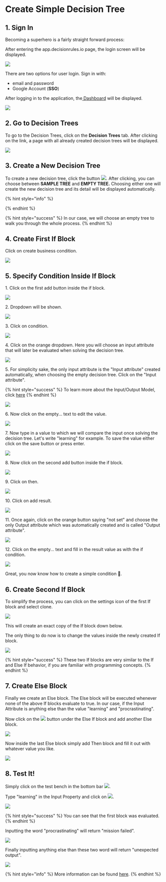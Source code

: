 # Create Simple Decision Tree

## 1. Sign In

Becoming a superhero is a fairly straight forward process:

After entering the app.decisionrules.io page, the login screen will be displayed.

![](<../.gitbook/assets/image (60).png>)

There are two options for user login. Sign in with:

* email and password
* Google Account (**SSO**)

After logging in to the application, the[ Dashboard](../) will be displayed.

![](<../.gitbook/assets/image (157).png>)

## 2. Go to Decision Trees

To go to the Decision Trees, click on the **Decision Trees** tab. After clicking on the link, a page with all already created decision trees will be displayed.

![](<../.gitbook/assets/image (188).png>)

## 3. Create a New Decision Tree

To create a new decision tree, click the button ![](<../.gitbook/assets/image (191).png>). After clicking, you can choose between **SAMPLE TREE** and **EMPTY TREE.** Choosing either one will create the new decision tree and its detail will be displayed automatically.

{% hint style="info" %}

{% endhint %}

{% hint style="success" %}
In our case, we will choose an empty tree to walk you through the whole process.
{% endhint %}

## 4. Create First If Block

Click on create business condition.

![](<../.gitbook/assets/image (204).png>)

## 5. Specify Condition Inside If Block

1\. Click on the first add button inside the if block.&#x20;

![](<../.gitbook/assets/image (199).png>)

2\. Dropdown will be shown.

![](<../.gitbook/assets/image (154).png>)

3\. Click on condition.

![](<../.gitbook/assets/image (206).png>)

4\. Click on the orange dropdown. Here you will choose an input attribute that will later be evaluated when solving the decision tree.

![](<../.gitbook/assets/image (166).png>)

5\. For simplicity sake, the only input attribute is the "Input attribute" created automatically, when choosing the empty decision tree. Click on the "Input attribute".

{% hint style="success" %}
To learn more about the Input/Output Model, click [here](../decision-tables/input-and-output/)
{% endhint %}

![](<../.gitbook/assets/image (177).png>)

6\. Now click on the empty... text to edit the value.

![](<../.gitbook/assets/image (175).png>)

7\. Now type in a value to which we will compare the input once solving the decision tree. Let's write "learning" for example. To save the value either click on the save button or press enter.

![](<../.gitbook/assets/image (179).png>)

8\. Now click on the second add button inside the if block.

![](<../.gitbook/assets/image (173).png>)

9\. Click on then.

![](<../.gitbook/assets/image (181).png>)

10\. Click on add result.

![](<../.gitbook/assets/image (170).png>)

11\. Once again, click on the orange button saying "not set" and choose the only Output attribute which was automatically created and is called "Output attribute".

![](<../.gitbook/assets/image (184).png>)

12\. Click on the empty... text and fill in the result value as with the if condition.

![](<../.gitbook/assets/image (160).png>)

Great, you now know how to create a simple condition :tada:.

## 6. Create Second If Block

To simplify the process, you can click on the settings icon of the first If block and select clone.

![](<../.gitbook/assets/image (168) (1).png>)

This will create an exact copy of the If block down below.

The only thing to do now is to change the values inside the newly created If block.

![](<../.gitbook/assets/image (186).png>)

{% hint style="success" %}
These two If blocks are very similar to the If and Else If behavior, if you are familiar with programming concepts.
{% endhint %}

## 7. Create Else Block

Finally we create an Else block. The Else block will be executed whenever none of the above If blocks evaluate to true. In our case, if the Input Attribute is anything else than the value "learning" and "procrastinating".



Now click on the ![](<../.gitbook/assets/image (165).png>) button under the Else If block and add another Else block.

![](<../.gitbook/assets/image (205).png>)

Now inside the last Else block simply add Then block and fill it out with whatever value you like.

![](<../.gitbook/assets/image (193) (1).png>)

## 8. Test It!

Simply click on the test bench in the bottom bar ![](<../.gitbook/assets/image (158).png>).

Type "learning" in the Input Property and click on ![](<../.gitbook/assets/image (187).png>).

![](<../.gitbook/assets/image (174).png>)

{% hint style="success" %}
You can see that the first block was evaluated.
{% endhint %}

Inputting the word "procrastinating" will return "mission failed".

![](<../.gitbook/assets/image (209).png>)

Finally inputting anything else than these two word will return "unexpected output".

![](<../.gitbook/assets/image (161).png>)

{% hint style="info" %}
More information can be found [here](../decision-trees/decision-tree-designer.md).
{% endhint %}

